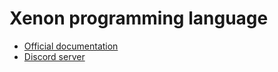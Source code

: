 # **Xenon** programming language
- [Official documentation](https://xenon-lang.github.io/documentation)
- [Discord server](https://discord.gg/sb5hRzW)
